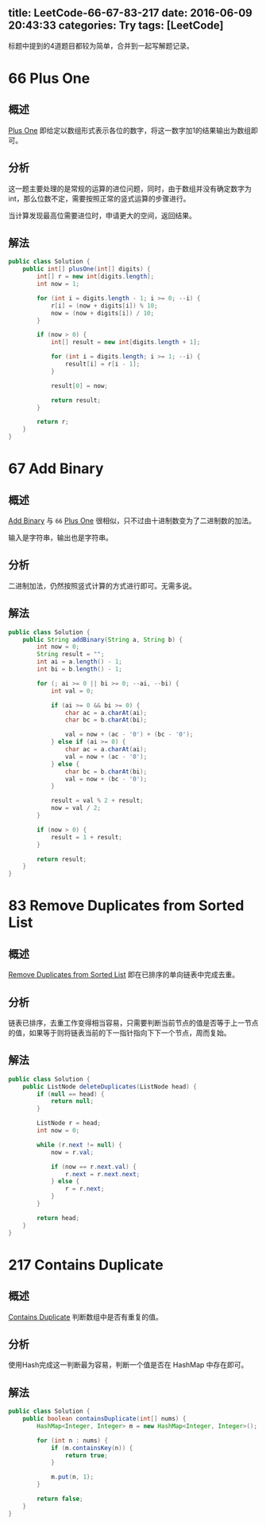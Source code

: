 title: LeetCode-66-67-83-217
date: 2016-06-09 20:43:33
categories: Try
tags: [LeetCode]
---

标题中提到的4道题目都较为简单，合并到一起写解题记录。

<!-- more -->

# 66 Plus One

## 概述

[Plus One](https://leetcode.com/problems/plus-one/) 即给定以数组形式表示各位的数字，将这一数字加1的结果输出为数组即可。

## 分析

这一题主要处理的是常规的运算的进位问题，同时，由于数组并没有确定数字为int，那么位数不定，需要按照正常的竖式运算的步骤进行。

当计算发现最高位需要进位时，申请更大的空间，返回结果。

## 解法

```java
public class Solution {
    public int[] plusOne(int[] digits) {
        int[] r = new int[digits.length];
        int now = 1;

        for (int i = digits.length - 1; i >= 0; --i) {
            r[i] = (now + digits[i]) % 10;
            now = (now + digits[i]) / 10;
        }

        if (now > 0) {
            int[] result = new int[digits.length + 1];

            for (int i = digits.length; i >= 1; --i) {
                result[i] = r[i - 1];
            }

            result[0] = now;

            return result;
        }

        return r;
    }
}
```

# 67 	Add Binary

## 概述

[Add Binary](https://leetcode.com/problems/add-binary/) 与 `66` [Plus One](https://leetcode.com/problems/plus-one/) 很相似，只不过由十进制数变为了二进制数的加法。

输入是字符串，输出也是字符串。

## 分析

二进制加法，仍然按照竖式计算的方式进行即可。无需多说。

## 解法

```java
public class Solution {
    public String addBinary(String a, String b) {
        int now = 0;
        String result = "";
        int ai = a.length() - 1;
        int bi = b.length() - 1;

        for (; ai >= 0 || bi >= 0; --ai, --bi) {
            int val = 0;

            if (ai >= 0 && bi >= 0) {
                char ac = a.charAt(ai);
                char bc = b.charAt(bi);

                val = now + (ac - '0') + (bc - '0');
            } else if (ai >= 0) {
                char ac = a.charAt(ai);
                val = now + (ac - '0');
            } else {
                char bc = b.charAt(bi);
                val = now + (bc - '0');
            }

            result = val % 2 + result;
            now = val / 2;
        }

        if (now > 0) {
            result = 1 + result;
        }

        return result;
    }
}
```

# 83 Remove Duplicates from Sorted List

## 概述

[Remove Duplicates from Sorted List](https://leetcode.com/problems/remove-duplicates-from-sorted-list/) 即在已排序的单向链表中完成去重。

## 分析

链表已排序，去重工作变得相当容易，只需要判断当前节点的值是否等于上一节点的值，如果等于则将链表当前的下一指针指向下下一个节点，周而复始。

## 解法

```java
public class Solution {
    public ListNode deleteDuplicates(ListNode head) {
        if (null == head) {
            return null;
        }

        ListNode r = head;
        int now = 0;

        while (r.next != null) {
            now = r.val;

            if (now == r.next.val) {
                r.next = r.next.next;
            } else {
                r = r.next;
            }
        }

        return head;
    }
}
```

# 217 Contains Duplicate

## 概述

[Contains Duplicate](https://leetcode.com/problems/contains-duplicate/) 判断数组中是否有重复的值。

## 分析

使用Hash完成这一判断最为容易，判断一个值是否在 HashMap 中存在即可。

## 解法

```java
public class Solution {
    public boolean containsDuplicate(int[] nums) {
        HashMap<Integer, Integer> m = new HashMap<Integer, Integer>();

        for (int n : nums) {
            if (m.containsKey(n)) {
                return true;
            }

            m.put(n, 1);
        }

        return false;
    }
}

```

